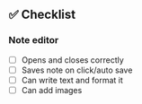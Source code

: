 ## ✅ Checklist

### Note editor
- [ ] Opens and closes correctly
- [ ] Saves note on click/auto save
- [ ] Can write text and format it
- [ ] Can add images
